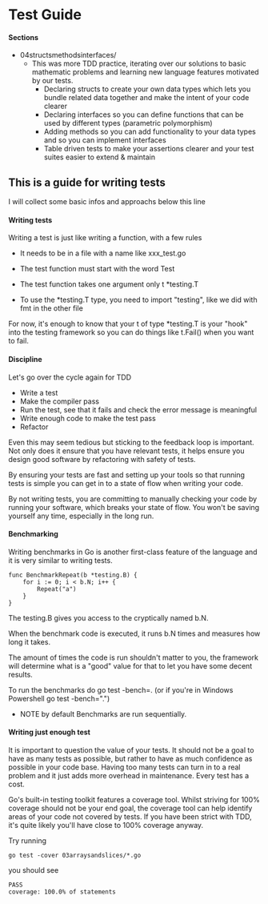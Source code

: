# Test Guide





#### Sections
- 04structsmethodsinterfaces/
	- This was more TDD practice, iterating over our solutions to basic mathematic problems and learning new language features motivated by our tests.
		- Declaring structs to create your own data types which lets you bundle related data together and make the intent of your code clearer
		- Declaring interfaces so you can define functions that can be used by different types (parametric polymorphism)
		- Adding methods so you can add functionality to your data types and so you can implement interfaces
		- Table driven tests to make your assertions clearer and your test suites easier to extend & maintain


## This is a guide for writing tests
I will collect some basic infos and approachs below this line

#### Writing tests
Writing a test is just like writing a function, with a few rules

- It needs to be in a file with a name like xxx_test.go

- The test function must start with the word Test

- The test function takes one argument only t *testing.T

- To use the *testing.T type, you need to import "testing", like we did with fmt in the other file

For now, it's enough to know that your t of type *testing.T is your "hook" into the testing framework so you can do things like t.Fail() when you want to fail.


#### Discipline
Let's go over the cycle again for TDD
- Write a test
- Make the compiler pass
- Run the test, see that it fails and check the error message is meaningful
- Write enough code to make the test pass
- Refactor

Even this may seem tedious but sticking to the feedback loop is important. Not only does it ensure that you have relevant tests, it helps ensure you design good software by refactoring with safety of tests.

By ensuring your tests are fast and setting up your tools so that running tests is simple you can get in to a state of flow when writing your code.

By not writing tests, you are committing to manually checking your code by running your software, which breaks your state of flow. You won't be saving yourself any time, especially in the long run.


#### Benchmarking
Writing benchmarks in Go is another first-class feature of the language and it is very similar to writing tests.

```
func BenchmarkRepeat(b *testing.B) {
	for i := 0; i < b.N; i++ {
		Repeat("a")
	}
}
```


The testing.B gives you access to the cryptically named b.N.

When the benchmark code is executed, it runs b.N times and measures how long it takes.

The amount of times the code is run shouldn't matter to you, the framework will determine what is a "good" value for that to let you have some decent results.

To run the benchmarks do go test -bench=. (or if you're in Windows Powershell go test -bench=".")

- NOTE by default Benchmarks are run sequentially.


#### Writing just enough test
It is important to question the value of your tests. It should not be a goal to have as many tests as possible, but rather to have as much confidence as possible in your code base. Having too many tests can turn in to a real problem and it just adds more overhead in maintenance. Every test has a cost.


Go's built-in testing toolkit features a coverage tool. Whilst striving for 100% coverage should not be your end goal, the coverage tool can help identify areas of your code not covered by tests. If you have been strict with TDD, it's quite likely you'll have close to 100% coverage anyway.

Try running
```
go test -cover 03arraysandslices/*.go
```

you should see
```
PASS
coverage: 100.0% of statements
```

